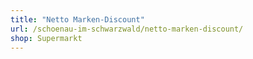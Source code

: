 ```yaml
---
title: "Netto Marken-Discount"
url: /schoenau-im-schwarzwald/netto-marken-discount/
shop: Supermarkt
---
```

